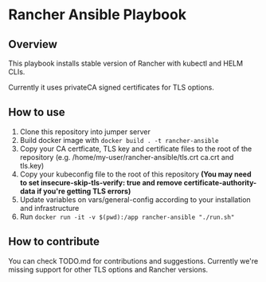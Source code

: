 # Rancher Ansible Playbook

## Overview

This playbook installs stable version of Rancher with kubectl and HELM CLIs.

Currently it uses privateCA signed certificates for TLS options.

## How to use

1. Clone this repository into jumper server
2. Build docker image with `docker build . -t rancher-ansible`
3. Copy your CA certficate, TLS key and certificate files to the root of the repository (e.g. /home/my-user/rancher-ansible/tls.crt ca.crt and tls.key)
4. Copy your kubeconfig file to the root of this repository **(You may need to set insecure-skip-tls-verify: true and remove certificate-authority-data if you're getting TLS errors)**
4. Update variables on vars/general-config according to your installation and infrastructure
5. Run `docker run -it -v $(pwd):/app rancher-ansible "./run.sh"`

## How to contribute

You can check TODO.md for contributions and suggestions. Currently we're missing support for other TLS options and Rancher versions.
